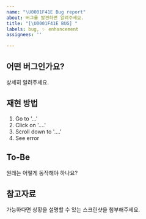 ```yaml
---
name: "\U0001F41E Bug report"
about: 버그를 발견하면 알려주세요.
title: "[\U0001F41E BUG] "
labels: bug, ✨ enhancement
assignees: ''

---
```


## 어떤 버그인가요?
상세히 알려주세요.

## 재현 방법
1. Go to '...'
2. Click on '....'
3. Scroll down to '....'
4. See error

## To-Be
원래는 어떻게 동작해야 하나요?

## 참고자료
가능하다면 상황을 설명할 수 있는 스크린샷을 첨부해주세요.
